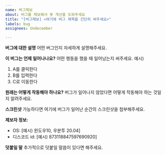 ```yaml
---
name: 버그제보
about: 버그를 제보해서 봇 개선을 도와주세요
title: "[버그제보] <여기에 버그 제목을 간단히 써주세요>"
labels: bug
assignees: Undecember

---
```


**버그에 대한 설명**
어떤 버그인지 자세하게 설명해주세요.

**이 버그는 언제 일어나나요?**
어떤 행동을 했을 때 일어났는지 써주세요.
예시)
1. A를 클릭한다
2. B를 입력한다
3. C로 이동한다

**원래는 어떻게 작동해야 하나요?**
버그가 일어나지 않았다면 어떻게 작동해야 하는 것일지 알려주세요.

**스크린샷**
가능하다면 여기에 버그가 일어난 순간의 스크린샷을 첨부해주세요.

**제보자 정보:**
 - OS: [예시) 윈도우10, 우분투 20.04]
 - 디스코드 id: [예시) 873118847597690920]

**덧붙일 말**
추가적으로 덧붙일 말씀이 있다면 해주세요.
